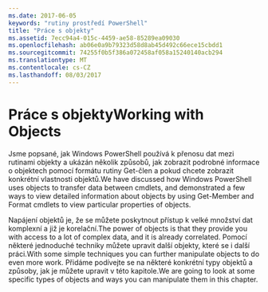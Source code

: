 ```yaml
---
ms.date: 2017-06-05
keywords: "rutiny prostředí PowerShell"
title: "Práce s objekty"
ms.assetid: 7ecc94a4-015c-4459-ae58-85289ea09030
ms.openlocfilehash: ab06e0a9b79323d58d8ab45d492c66ece15cbdd1
ms.sourcegitcommit: 74255f0b5f386a072458af058a15240140acb294
ms.translationtype: MT
ms.contentlocale: cs-CZ
ms.lasthandoff: 08/03/2017
---
```

# <a name="working-with-objects"></a><span data-ttu-id="1fb2a-103">Práce s objekty</span><span class="sxs-lookup"><span data-stu-id="1fb2a-103">Working with Objects</span></span>
<span data-ttu-id="1fb2a-104">Jsme popsané, jak Windows PowerShell používá k přenosu dat mezi rutinami objekty a ukázán několik způsobů, jak zobrazit podrobné informace o objektech pomocí formátu rutiny Get-člen a pokud chcete zobrazit konkrétní vlastnosti objektů.</span><span class="sxs-lookup"><span data-stu-id="1fb2a-104">We have discussed how Windows PowerShell uses objects to transfer data between cmdlets, and demonstrated a few ways to view detailed information about objects by using Get-Member and Format cmdlets to view particular properties of objects.</span></span>

<span data-ttu-id="1fb2a-105">Napájení objektů je, že se můžete poskytnout přístup k velké množství dat komplexní a již je korelační.</span><span class="sxs-lookup"><span data-stu-id="1fb2a-105">The power of objects is that they provide you with access to a lot of complex data, and it is already correlated.</span></span> <span data-ttu-id="1fb2a-106">Pomocí některé jednoduché techniky můžete upravit další objekty, které se i další práci.</span><span class="sxs-lookup"><span data-stu-id="1fb2a-106">With some simple techniques you can further manipulate objects to do even more work.</span></span> <span data-ttu-id="1fb2a-107">Přidáme podívejte se na některé konkrétní typy objektů a způsoby, jak je můžete upravit v této kapitole.</span><span class="sxs-lookup"><span data-stu-id="1fb2a-107">We are going to look at some specific types of objects and ways you can manipulate them in this chapter.</span></span>

